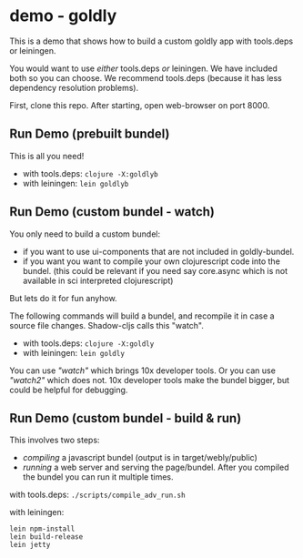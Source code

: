 # demo - goldly

This is a demo that shows how to build a custom goldly app
with tools.deps or leiningen.

You would want to use *either* tools.deps *or* leiningen.
We have included both so you can choose.
We recommend tools.deps (because it has less dependency resolution problems).

First, clone this repo.
After starting, open web-browser on port 8000.

## Run Demo (prebuilt bundel)

This is all you need!

- with tools.deps: `clojure -X:goldlyb`
- with leiningen: `lein goldlyb`

## Run Demo (custom bundel - watch)

You only need to build a custom bundel:
- if you want to use ui-components that are not included in goldly-bundel.
- if you want you want to compile your own clojurescript code into the bundel.
  (this could be relevant if you need say core.async which is not available in 
  sci interpreted clojurescript)

But lets do it for fun anyhow.

The following commands will build a bundel, and recompile it in case a source file
changes. Shadow-cljs calls this "watch".

- with tools.deps: `clojure -X:goldly`
- with leiningen: `lein goldly`

You can use *"watch"* which brings 10x developer tools.
Or you can use *"watch2"* which does not. 10x developer tools make the bundel bigger,
but could be helpful for debugging.

## Run Demo (custom bundel - build & run)

This involves two steps:
- *compiling* a javascript bundel (output is in target/webly/public)
- *running* a web server and serving the page/bundel. 
  After you compiled the bundel you can run it multiple times.  

with tools.deps: `./scripts/compile_adv_run.sh`

with leiningen:
```
lein npm-install
lein build-release
lein jetty
```
